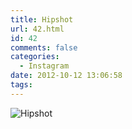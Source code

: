 ```yaml
---
title: Hipshot
url: 42.html
id: 42
comments: false
categories:
  - Instagram
date: 2012-10-12 13:06:58
tags:
---
```


![Hipshot](http://distilleryimage5.s3.amazonaws.com/6b08180afd8911e1aeda22000a1de2e0_7.jpg)